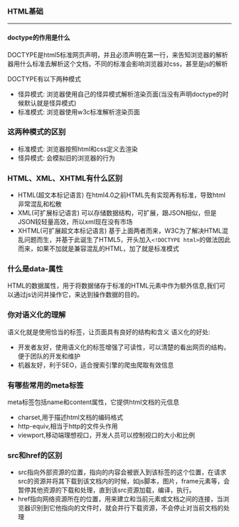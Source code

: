 ### HTML基础
---
#### doctype的作用是什么
DOCTYPE是html5标准网页声明，并且必须声明在第一行，来告知浏览器的解析器用什么标准去解析这个文档，不同的标准会影响浏览器对css，甚至是js的解析

DOCTYPE有以下两种模式

- 怪异模式: 浏览器使用自己的怪异模式解析渲染页面(当没有声明doctype的时候默认就是怪异模式)
- 标准模式: 浏览器使用w3c标准解析渲染页面

### 这两种模式的区别
- 标准模式: 浏览器按照html和css定义去渲染
- 怪异模式: 会模拟旧的浏览器的行为

### HTML、XML、XHTML有什么区别
- HTML(超文本标记语言) 在html4.0之前HTML先有实现再有标准，导致html非常混乱和松散
- XML(可扩展标记语言) 可以存储数据结构，可扩展，跟JSON相似，但是JSON较轻量高效，所以xml现在没有市场
- XHTML(可扩展超文本标记语言) 基于上面两者而来，W3C为了解决HTML混乱问题而生，并基于此诞生了HTML5，开头加入`<!DOCTYPE html>`的做法因此而来，如果不加就是兼容混乱的HTML，加了就是标准模式

### 什么是data-属性
HTML的数据属性，用于将数据储存于标准的HTML元素中作为额外信息,我们可以通过js访问并操作它，来达到操作数据的目的。

### 你对语义化的理解
语义化就是使用恰当的标签，让页面具有良好的结构和含义
语义化的好处:

- 开发者友好，使用语义化的标签增强了可读性，可以清楚的看出网页的结构，便于团队的开发和维护
- 机器友好，利于SEO，适合搜索引擎的爬虫爬取有效信息

### 有哪些常用的meta标签
meta标签包括name和content属性，它提供html文档的元信息
- charset,用于描述html文档的编码格式
- http-equiv,相当于http的文件头作用
- viewport,移动端理想视口，开发人员可以控制视口的大小和比例

### src和href的区别
- src指向外部资源的位置，指向的内容会被嵌入到该标签的这个位置，在请求src的资源并将其下载到该文档内的时候，如js脚本，图片，frame元素等，会暂停其他资源的下载和处理，直到该src资源加载，编译，执行。
- href指向网络资源所在的位置，用来建立和当前元素或文档之间的连接，当浏览器识别到它他指向的文件时，就会并行下载资源，不会停止对当前文档的处理